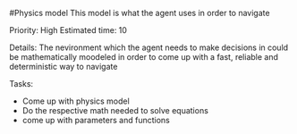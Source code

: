 #Physics model
This model is what the agent uses in order to navigate

Priority: High
Estimated time: 10

Details:
The nevironment which the agent needs to make decisions in could be mathematically moodeled  in order to come up with a fast, reliable and deterministic way to navigate

Tasks:
- Come up with physics model
- Do the respective math needed to solve equations
- come up with parameters and functions
